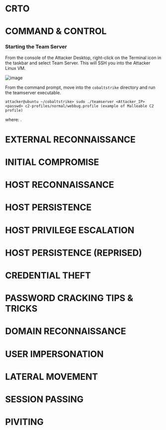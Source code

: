 # CRTO
# COMMAND & CONTROL
### Starting the Team Server
From the console of the Attacker Desktop, right-click on the Terminal icon in the taskbar and select Team Server.  This will SSH you into the Attacker Linux VM.

![image](https://github.com/AbdullahZuhair21/CRTO/assets/154827329/91f54a06-bb5c-4fd1-be4b-2ebc95ad7e23)

From the command prompt, move into the `cobaltstrike` directory and run the teamserver executable.
```
attacker@ubuntu ~/cobaltstrike> sudo ./teamserver <Attacker_IP> <passwd> c2-profiles/normal/webbug.profile (example of Malleable C2 profile)
```
where:
.    
### 
### 
### 
### 
### 
### 
### 
# EXTERNAL RECONNAISSANCE
### 
### 
### 
### 
###
# INITIAL COMPROMISE
### 
### 
### 
### 
### 
### 
### 
# HOST RECONNAISSANCE
### 
### 
### 
### 
### 
### 
# HOST PERSISTENCE
### 
### 
### 
### 
### 
# HOST PRIVILEGE ESCALATION
### 
### 
### 
### 
### 
### 
# HOST PERSISTENCE (REPRISED)
### 
### 
### 
# CREDENTIAL THEFT
### 
### 
### 
### 
### 
### 
### 
### 
# PASSWORD CRACKING TIPS & TRICKS
### 
### 
### 
### 
### 
### 
### 
### 
# DOMAIN RECONNAISSANCE
### 
### 
### 
### 
# USER IMPERSONATION
### 
### 
### 
### 
### 
###
# LATERAL MOVEMENT
### 
### 
### 
### 
### 
###
# SESSION PASSING
### 
### 
### 
###
# PIVITING
### 
### 
### 
### 
### 
###
